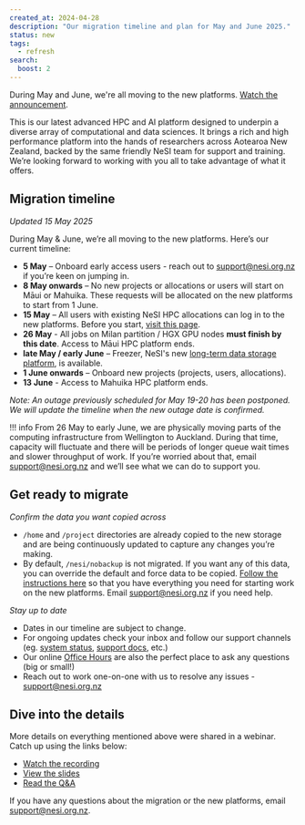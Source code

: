 ```yaml
---
created_at: 2024-04-28
description: "Our migration timeline and plan for May and June 2025."
status: new
tags:
  - refresh
search:
  boost: 2
---
```


During May and June, we're all moving to the new platforms. [Watch the announcement](https://youtu.be/EBDwWN6Fsas?si=rSV8SxfzmUZi5NcG).

This is our latest advanced HPC and AI platform designed to underpin a diverse array of computational and data sciences. It brings a rich and high performance platform into the hands of researchers across Aotearoa New Zealand, backed by the same friendly NeSI team for support and training. We’re looking forward to working with you all to take advantage of what it offers.

 

## Migration timeline

_Updated 15 May 2025_

During May & June, we’re all moving to the new platforms. Here’s our current timeline:

* **5 May** – Onboard early access users - reach out to support@nesi.org.nz if you’re keen on jumping in.
* **8 May onwards** – No new projects or allocations or users will start on Māui or Mahuika. These requests will be allocated on the new platforms to start from 1 June.
* **15 May** – All users with existing NeSI HPC allocations can log in to the new platforms. Before you start, [visit this page](https://docs.nesi.org.nz/General/Announcements/HPC3/).
* **26 May** - All jobs on Milan partition / HGX GPU nodes **must finish by this date**. Access to Māui HPC platform ends.
* **late May / early June** – Freezer, NeSI's new [long-term data storage platform](https://docs.nesi.org.nz/Storage/Long_Term_Storage/Freezer_long_term_storage/), is available.
* **1 June onwards** – Onboard new projects (projects, users, allocations).
* **13 June** - Access to Mahuika HPC platform ends.

_Note: An outage previously scheduled for May 19-20 has been postponed. We will update the timeline when the new outage date is confirmed._

!!! info
    From 26 May to early June, we are physically moving parts of the computing infrastructure from Wellington to Auckland. 
    During that time, capacity will fluctuate and there will be periods of longer queue wait times and slower throughput of work. 
    If you’re worried about that, email support@nesi.org.nz and we’ll see what we can do to support you.

 
## Get ready to migrate

_Confirm the data you want copied across_

- `/home` and `/project` directories are already copied to the new storage and are being continuously updated to capture any changes you’re making. 
- By default, `/nesi/nobackup` is not migrated. If you want any of this data, you can override the default and force data to be copied. [Follow the instructions here](https://docs.nesi.org.nz/Storage/File_Systems_and_Quotas/Moving_to_the_new_filesystem/) so that you have everything you need for starting work on the new platforms. Email support@nesi.org.nz if you need help.

_Stay up to date_

- Dates in our timeline are subject to change. 
- For ongoing updates check your inbox and follow our support channels (eg. [system status](https://status.nesi.org.nz/), [support docs](https://docs.nesi.org.nz/), etc.)
- Our online [Office Hours](https://docs.nesi.org.nz/Getting_Started/Getting_Help/Weekly_Online_Office_Hours/) are also the perfect place to ask any questions (big or small!)
- Reach out to work one-on-one with us to resolve any issues - support@nesi.org.nz

 
## Dive into the details

More details on everything mentioned above were shared in a webinar. Catch up using the links below:

- [Watch the recording](https://youtu.be/EBDwWN6Fsas?si=rSV8SxfzmUZi5NcG) 
- [View the slides](https://drive.google.com/file/d/1DFdGTwQNZft6try6PTTlpJ-5-RmxB42Y/view?usp=sharing)
- [Read the Q&A](https://docs.google.com/document/d/18OZXXzezhoCN8BspEsz66enGVSE_yyBAubygiC7QDwU/edit?usp=sharing)

 
If you have any questions about the migration or the new platforms, email support@nesi.org.nz. 

 
